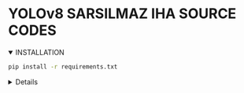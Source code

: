 # YOLOv8 SARSILMAZ IHA SOURCE CODES

<details open>
<summary>INSTALLATION</summary>

```bash
pip install -r requirements.txt
```
<details>
<details open>
<summary>USAGE</summary>

```bash
python sarso.py --weights <your .pt file> --source <source> 
```
<details>
